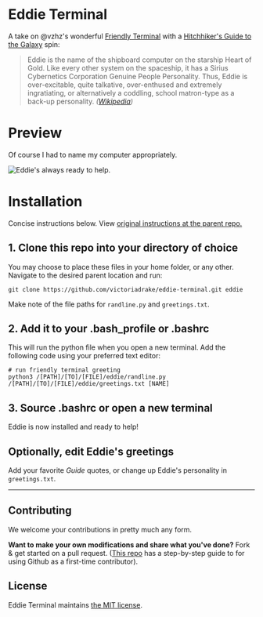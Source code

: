 # Eddie Terminal

A take on @vzhz's wonderful [Friendly Terminal](https://github.com/vzhz/friendly_terminal) with a [Hitchhiker's Guide to the Galaxy](https://en.wikipedia.org/wiki/The_Hitchhiker%27s_Guide_to_the_Galaxy) spin:

> Eddie is the name of the shipboard computer on the starship Heart of Gold. Like every other system on the spaceship, it has a Sirius Cybernetics Corporation Genuine People Personality. Thus, Eddie is over-excitable, quite talkative, over-enthused and extremely ingratiating, or alternatively a coddling, school matron-type as a back-up personality. _([Wikipedia](https://en.wikipedia.org/wiki/List_of_minor_The_Hitchhiker%27s_Guide_to_the_Galaxy_characters#Eddie))_

# Preview

Of course I had to name my computer appropriately.

![Eddie's always ready to help.](https://github.com/victoriadrake/eddie-terminal/blob/master/eddie-terminal-preview.png)

# Installation

Concise instructions below. View [original instructions at the parent repo.](https://github.com/vzhz/friendly_terminal)

## 1. Clone this repo into your directory of choice

You may choose to place these files in your home folder, or any other. Navigate to the desired parent location and run:

```
git clone https://github.com/victoriadrake/eddie-terminal.git eddie
```

Make note of the file paths for `randline.py` and `greetings.txt`.

## 2. Add it to your .bash_profile or .bashrc

This will run the python file when you open a new terminal. Add the following code using your preferred text editor:

```
# run friendly terminal greeting
python3 /[PATH]/[TO]/[FILE]/eddie/randline.py /[PATH]/[TO]/[FILE]/eddie/greetings.txt [NAME]
```

## 3. Source .bashrc or open a new terminal

Eddie is now installed and ready to help!

## Optionally, edit Eddie's greetings

Add your favorite _Guide_ quotes, or change up Eddie's personality in `greetings.txt`.

-----

## Contributing
We welcome your contributions in pretty much any form. 

**Want to make your own modifications and share what you've done?** Fork & get started on a pull request. ([This repo](https://github.com/firstcontributions/first-contributions) has a step-by-step guide to for using Github as a first-time contributor). 

## License
Eddie Terminal maintains [the MIT license](https://github.com/victoriadrake/eddie-terminal/blob/master/LICENSE.txt).
